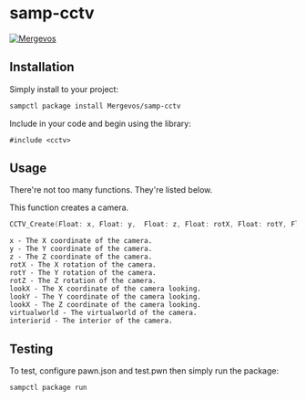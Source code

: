 # samp-cctv

[![Mergevos](https://img.shields.io/badge/Mergevos-samp--cctv-2f2f2f.svg?style=for-the-badge)](https://github.com/Mergevos/samp-cctv)

## Installation

Simply install to your project:

```bash
sampctl package install Mergevos/samp-cctv
```

Include in your code and begin using the library:

```pawn
#include <cctv>
```

## Usage

There're not too many functions. They're listed below.

This function creates a camera.

```c
CCTV_Create(Float: x, Float: y,  Float: z, Float: rotX, Float: rotY, Float: rotZ, Float: lookX, Float: lookY, Float: lookZ, virtualworld, interiorid)
```

```
x - The X coordinate of the camera.  
y - The Y coordinate of the camera.  
z - The Z coordinate of the camera. 
rotX - The X rotation of the camera.  
rotY - The Y rotation of the camera.  
rotZ - The Z rotation of the camera. 
lookX - The X coordinate of the camera looking.  
lookY - The Y coordinate of the camera looking.  
lookX - The Z coordinate of the camera looking.  
virtualworld - The virtualworld of the camera.  
interiorid - The interior of the camera.
```


## Testing

To test, configure pawn.json and test.pwn then simply run the package:

```bash
sampctl package run
```
